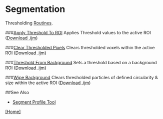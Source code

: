 # Segmentation

Thresholding [Routines](../README.md#scripts).


###[Apply Threshold To ROI](./Apply_Threshold_To_ROI.ijm)
   Applies Threshold values to the active ROI
   ([Download .ijm](./Apply_Threshold_To_ROI.ijm?raw=true))

###[Clear Thresholded Pixels](./Clear_Thresholded_Pixels.ijm)
   Clears thresholded voxels within the active ROI
   ([Download .ijm](./Clear_Thresholded_Pixels.ijm?raw=true))

###[Threshold From Background](./Threshold_From_Background.ijm)
   Sets a threshold based on a background ROI
   ([Download .ijm](./Threshold_From_Background.ijm?raw=true))

###[Wipe Background](./Wipe_Background.ijm)
   Clears thresholded particles of defined circularity & size within the active ROI
   ([Download .ijm](./Wipe_Background.ijm?raw=true))


##See Also

* [Segment Profile Tool](../Tools/README.md#segment-profile-tool)


[ [Home] ](../README.md#scripts)
